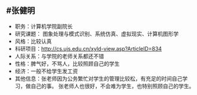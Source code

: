 #张健明
---

- 职务：计算机学院副院长
- 研究课题： 图象处理与模式识别、系统仿真、虚拟现实、计算机图形学
- 风格：比较认真
- 科研项目：http://cs.ujs.edu.cn/xyld-view.asp?ArticleID=834
- 人际关系：与学院的老师关系都还不错
- 性格：脾气好，不骂人，比较照顾自己的学生
- 经济：一般不给学生发工资
- 其他信息：张老师因为公务繁忙对学生的管理比较松，有充足的时间自己学习，做自己的事。
          张老师人也很好，不会难为学生，也特别照顾自己的学生。
